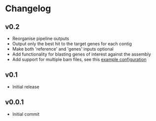 Changelog
==========

<!--
Newest changes should be on top.

This document is user facing. Please word the changes in such a way
that users understand how the changes affect the new version.
-->

v0.2
---------------------------
+ Reorganise pipeline outputs
+ Output only the best hit to the target genes for each contig
+ Make both 'reference' and 'genes' inputs optional
+ Add functionality for blasting genes of interest against the assembly
+ Add support for multiple bam files, see this [example
configuration](https://github.com/Redmar-van-den-Berg/HiFi-assembly/blob/main/tests/pep/project_config_two_bamfiles.yml)

v0.1
---------------------------
+ Initial release

v0.0.1
---------------------------
+ Initial commit
